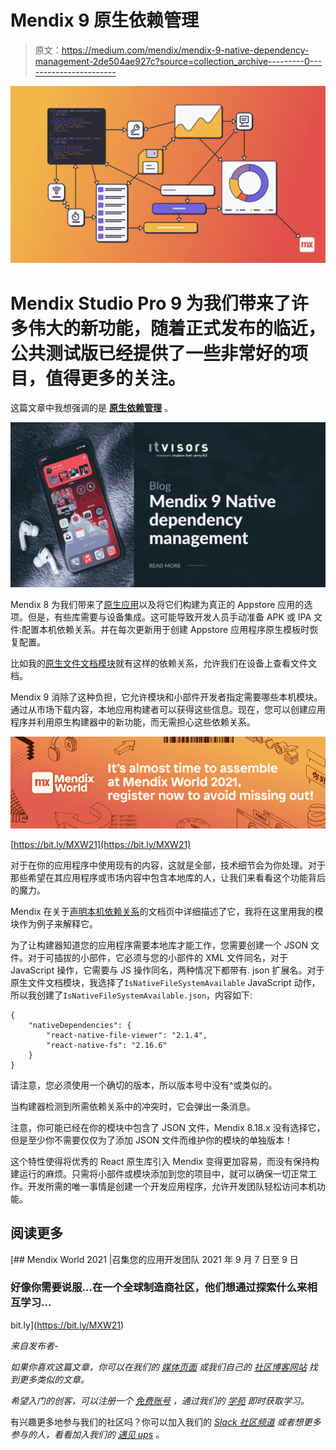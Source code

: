 # Mendix 9 原生依赖管理

> 原文：<https://medium.com/mendix/mendix-9-native-dependency-management-2de504ae927c?source=collection_archive---------0----------------------->

![](img/1bf45596e89f5b5e8ad09d003036406f.png)

# Mendix Studio Pro 9 为我们带来了许多伟大的新功能，随着正式发布的临近，公共测试版已经提供了一些非常好的项目，值得更多的关注。

这篇文章中我想强调的是 [**原生依赖管理**](https://docs.mendix.com/apidocs-mxsdk/apidocs/native-dependencies) 。

![](img/00e3ebd018910b7aaaca22c148d7b90b.png)

Mendix 8 为我们带来了[原生应用](https://docs.mendix.com/refguide/native-mobile)以及将它们构建为真正的 Appstore 应用的选项。但是，有些库需要与设备集成。这可能导致开发人员手动准备 APK 或 IPA 文件:配置本机依赖关系。并在每次更新用于创建 Appstore 应用程序原生模板时恢复配置。

比如我的[原生文件文档模块](https://marketplace.mendix.com/link/component/114252)就有这样的依赖关系，允许我们在设备上查看文件文档。

Mendix 9 消除了这种负担，它允许模块和小部件开发者指定需要哪些本机模块。通过从市场下载内容，本地应用构建者可以获得这些信息。现在，您可以创建应用程序并利用原生构建器中的新功能，而无需担心这些依赖关系。

![](img/dad7076f5ddd5951cfcddce5ec525198.png)

[https://bit.ly/MXW21](https://bit.ly/MXW21)

对于在你的应用程序中使用现有的内容，这就是全部，技术细节会为你处理。对于那些希望在其应用程序或市场内容中包含本地库的人，让我们来看看这个功能背后的魔力。

Mendix 在关于[声明本机依赖关系](https://docs.mendix.com/apidocs-mxsdk/apidocs/native-dependencies)的文档页中详细描述了它，我将在这里用我的模块作为例子来解释它。

为了让构建器知道您的应用程序需要本地库才能工作，您需要创建一个 JSON 文件。对于可插拔的小部件，它必须与您的小部件的 XML 文件同名，对于 JavaScript 操作，它需要与 JS 操作同名，两种情况下都带有. json 扩展名。对于原生文件文档模块，我选择了`IsNativeFileSystemAvailable` JavaScript 动作，所以我创建了`IsNativeFileSystemAvailable.json`，内容如下:

```
{
    "nativeDependencies": {
        "react-native-file-viewer": "2.1.4",
        "react-native-fs": "2.16.6"
    }
}
```

请注意，您必须使用一个确切的版本，所以版本号中没有^或类似的。

当构建器检测到所需依赖关系中的冲突时，它会弹出一条消息。

注意，你可能已经在你的模块中包含了 JSON 文件，Mendix 8.18.x 没有选择它，但是至少你不需要仅仅为了添加 JSON 文件而维护你的模块的单独版本！

这个特性使得将优秀的 React 原生库引入 Mendix 变得更加容易，而没有保持构建运行的麻烦。只需将小部件或模块添加到您的项目中，就可以确保一切正常工作。开发所需的唯一事情是创建一个开发应用程序，允许开发团队轻松访问本机功能。

## 阅读更多

[](https://bit.ly/MXW21) [## Mendix World 2021 |召集您的应用开发团队 2021 年 9 月 7 日至 9 日

### 好像你需要说服…在一个全球制造商社区，他们想通过探索什么来相互学习…

bit.ly](https://bit.ly/MXW21) 

*来自发布者-*

*如果你喜欢这篇文章，你可以在我们的* [*媒体页面*](https://medium.com/mendix) *或我们自己的* [*社区博客网站*](https://developers.mendix.com/community-blog/) *找到更多类似的文章。*

*希望入门的创客，可以注册一个* [*免费账号*](https://signup.mendix.com/link/signup/?source=direct) *，通过我们的* [*学苑*](https://academy.mendix.com/link/home) *即时获取学习。*

有兴趣更多地参与我们的社区吗？你可以加入我们的 [*Slack 社区频道*](https://join.slack.com/t/mendixcommunity/shared_invite/zt-hwhwkcxu-~59ywyjqHlUHXmrw5heqpQ) *或者想更多参与的人，看看加入我们的* [*遇见 ups*](https://developers.mendix.com/meetups/#meetupsNearYou) *。*